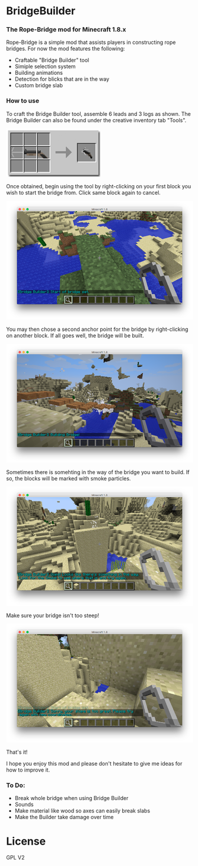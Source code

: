 # BridgeBuilder
### The Rope-Bridge mod for Minecraft 1.8.x
Rope-Bridge is a simple mod that assists players in constructing rope bridges.
For now the mod features the following:
-   Craftable "Bridge Builder" tool
-   Simiple selection system
-   Building animations
-   Detection for blicks that are in the way
-   Custom bridge slab

### How to use
To craft the Bridge Builder tool, assemble 6 leads and 3 logs as shown. The Bridge Builder can also be found under the creative inventory tab "Tools".

![Bridge Builder Crafting](https://raw.githubusercontent.com/czechmate777/BridgeBuilder/master/images/crafting.png "Bridge Builder Crafting")

Once obtained, begin using the tool by right-clicking on your first block you wish to start the bridge from. Click same block again to cancel.

![First Point](https://raw.githubusercontent.com/czechmate777/BridgeBuilder/master/images/first.png "First Point Select")

You may then chose a second anchor point for the bridge by right-clicking on another block. If all goes well, the bridge will be built.

![Bridge Being Built](https://raw.githubusercontent.com/czechmate777/BridgeBuilder/master/images/building.png "Bridge Being Built")

Sometimes there is somehting in the way of the bridge you want to build. If so, the blocks will be marked with smoke particles.

![In The Way](https://raw.githubusercontent.com/czechmate777/BridgeBuilder/master/images/in-the-way.png "In The Way")

Make sure your bridge isn't too steep!

![Too Steep](https://raw.githubusercontent.com/czechmate777/BridgeBuilder/master/images/steep.png "Too Steep")

That's it!

I hope you enjoy this mod and please don't hesitate to give me ideas for how to improve it.

### To Do:
- Break whole bridge when using Bridge Builder
- Sounds
- Make material like wood so axes can easily break slabs
- Make the Builder take damage over time

# License
GPL V2
